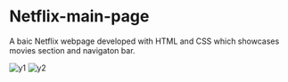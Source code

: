 # Netflix-main-page
A baic Netflix webpage developed with HTML and CSS which showcases movies section and navigaton bar.

![y1](https://github.com/VardhanKirti/Netflix-main-page/assets/114055813/a85c3db4-c634-4105-9886-5743b324131d)
![y2](https://github.com/VardhanKirti/Netflix-main-page/assets/114055813/b23517a7-714e-44bb-88a3-e6a4773ec8c4)
